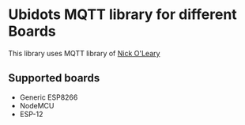# Ubidots MQTT library for different Boards

This library uses MQTT library of [Nick O'Leary](https://github.com/knolleary/pubsubclient)

## Supported boards

* Generic ESP8266
* NodeMCU
* ESP-12



